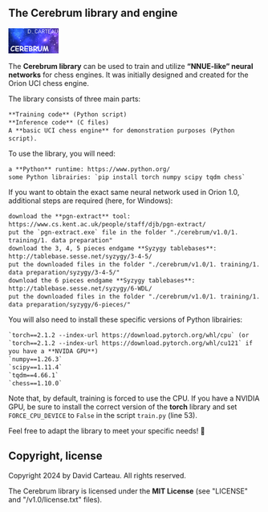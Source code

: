 ## The Cerebrum library and engine

![Logo](/v1.0/logo.png)

The **Cerebrum library** can be used to train and utilize **“NNUE-like” neural networks** for chess engines. It was initially designed and created for the Orion UCI chess engine.

The library consists of three main parts:

    **Training code** (Python script)
    **Inference code** (C files)
    A **basic UCI chess engine** for demonstration purposes (Python script).

To use the library, you will need:

    a **Python** runtime: https://www.python.org/
    some Python librairies: `pip install torch numpy scipy tqdm chess`

If you want to obtain the exact same neural network used in Orion 1.0, additional steps are required (here, for Windows):

    download the **pgn-extract** tool: https://www.cs.kent.ac.uk/people/staff/djb/pgn-extract/
    put the `pgn-extract.exe` file in the folder "./cerebrum/v1.0/1. training/1. data preparation"
    download the 3, 4, 5 pieces endgame **Syzygy tablebases**: http://tablebase.sesse.net/syzygy/3-4-5/
    put the downloaded files in the folder "./cerebrum/v1.0/1. training/1. data preparation/syzygy/3-4-5/"
    download the 6 pieces endgame **Syzygy tablebases**: http://tablebase.sesse.net/syzygy/6-WDL/
    put the downloaded files in the folder "./cerebrum/v1.0/1. training/1. data preparation/syzygy/6-pieces/"

You will also need to install these specific versions of Python librairies:

    `torch==2.1.2 --index-url https://download.pytorch.org/whl/cpu` (or `torch==2.1.2 --index-url https://download.pytorch.org/whl/cu121` if you have a **NVIDA GPU**)
    `numpy==1.26.3`
    `scipy==1.11.4`
    `tqdm==4.66.1`
    `chess==1.10.0`

Note that, by default, training is forced to use the CPU. If you have a NVIDIA GPU, be sure to install the correct version of the **torch** library and set `FORCE_CPU_DEVICE` to `False` in the script `train.py` (line 53).

Feel free to adapt the library to meet your specific needs! 🌟

## Copyright, license

Copyright 2024 by David Carteau. All rights reserved.

The Cerebrum library is licensed under the **MIT License** (see "LICENSE" and "/v1.0/license.txt" files).
